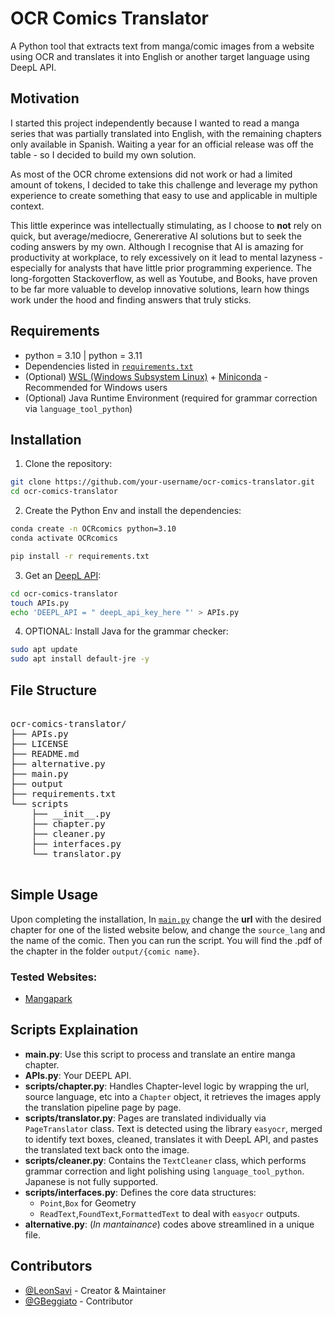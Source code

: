 # OCR Comics Translator

A Python tool that extracts text from manga/comic images from a website using OCR and translates it into English or another target language using DeepL API.

## Motivation

I started this project independently because I wanted to read a manga series that was partially translated into English, with the remaining chapters only available in Spanish. Waiting a year for an official release was off the table - so I decided to build my own solution.

As most of the OCR chrome extensions did not work or had a limited amount of tokens, I decided to take this challenge and leverage my python experience to create something that easy to use and applicable in multiple context. 

This little experince was intellectually stimulating, as I choose to **not** rely on quick, but average/mediocre, Genererative AI solutions but to seek the coding answers by my own. Although I recognise that AI is amazing for productivity at workplace, to rely excessively on it lead to mental lazyness - especially for analysts that have little prior programming experience. The long-forgotten Stackoverflow, as well as Youtube, and Books, have proven to be far more valuable to develop innovative solutions, learn how things work under the hood and finding answers that truly sticks.

## Requirements

- python = 3.10 | python = 3.11
- Dependencies listed in [`requirements.txt`](./requirements.txt)
- (Optional) [WSL (Windows Subsystem Linux)](https://youtu.be/gTf32sX9ci0?si=2s0JSHl26bxGqnjw) + [Miniconda](https://www.anaconda.com/docs/getting-started/miniconda/install#linux-terminal-installer) - Recommended for Windows users
- (Optional) Java Runtime Environment (required for grammar correction via `language_tool_python`)

## Installation

1. Clone the repository:
```bash
git clone https://github.com/your-username/ocr-comics-translator.git
cd ocr-comics-translator
```

2. Create the Python Env and install the dependencies:
```bash
conda create -n OCRcomics python=3.10
conda activate OCRcomics

pip install -r requirements.txt
```

3. Get an [DeepL API](https://developers.deepl.com/docs/getting-started/intro):
```bash
cd ocr-comics-translator
touch APIs.py
echo 'DEEPL_API = " deepL_api_key_here "' > APIs.py
```

4. OPTIONAL: Install Java for the grammar checker:
```bash
sudo apt update
sudo apt install default-jre -y
```

## File Structure

<pre> 
ocr-comics-translator/
├── APIs.py
├── LICENSE
├── README.md
├── alternative.py
├── main.py
├── output
├── requirements.txt
└── scripts
    ├── __init__.py
    ├── chapter.py
    ├── cleaner.py
    ├── interfaces.py
    └── translator.py
 </pre>

## Simple Usage

Upon completing the installation, In [`main.py`](./main.py) change the **url** with the desired chapter for one of the listed website below, and change the `source_lang` and the name of the comic. Then you can run the script. You will find the .pdf of the chapter in the folder `output/{comic name}`.

### Tested Websites:
- [Mangapark](https://mangapark.io/)

## Scripts Explaination

- **main.py**: Use this script to process and translate an entire manga chapter.
- **APIs.py**: Your DEEPL API.
- **scripts/chapter.py**: Handles Chapter-level logic by wrapping the url, source language, etc into a `Chapter` object, it retrieves the images apply the translation pipeline page by page.
- **scripts/translator.py**: Pages are translated individually via `PageTranslator` class. Text is detected using the library `easyocr`, merged to identify text boxes, cleaned, translates it with DeepL API, and pastes the translated text back onto the image.
- **scripts/cleaner.py**: Contains the `TextCleaner` class, which performs grammar correction and light polishing using `language_tool_python`. Japanese is not fully supported.
- **scripts/interfaces.py**: Defines the core data structures:
  -  `Point`,`Box` for Geometry
  -  `ReadText`,`FoundText`,`FormattedText` to deal with `easyocr` outputs.
- **alternative.py**: (_In mantainance_) codes above streamlined in a unique file. 

## Contributors
- [@LeonSavi](https://github.com/LeonSavi) - Creator & Maintainer  
- [@GBeggiato](https://github.com/GBeggiato) - Contributor
